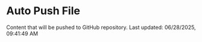 # Auto Push File

Content that will be pushed to GitHub repository.
Last updated: 06/28/2025, 09:41:49 AM